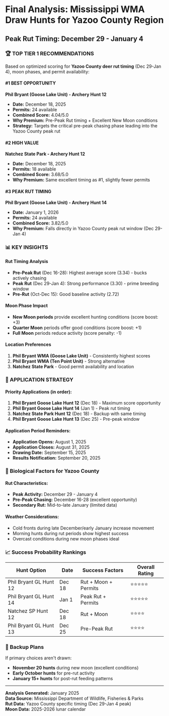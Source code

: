 # Final Analysis: Mississippi WMA Draw Hunts for Yazoo County Region
## Peak Rut Timing: December 29 - January 4

### 🏆 TOP TIER 1 RECOMMENDATIONS

Based on optimized scoring for **Yazoo County deer rut timing** (Dec 29-Jan 4), moon phases, and permit availability:

#### #1 BEST OPPORTUNITY
**Phil Bryant (Goose Lake Unit) - Archery Hunt 12**
- **Date:** December 18, 2025
- **Permits:** 24 available
- **Combined Score:** 4.04/5.0
- **Why Premium:** Pre-Peak Rut timing + Excellent New Moon conditions
- **Strategy:** Targets the critical pre-peak chasing phase leading into the Yazoo County peak rut

#### #2 HIGH VALUE
**Natchez State Park - Archery Hunt 12** 
- **Date:** December 18, 2025
- **Permits:** 18 available
- **Combined Score:** 3.68/5.0
- **Why Premium:** Same excellent timing as #1, slightly fewer permits

#### #3 PEAK RUT TIMING
**Phil Bryant (Goose Lake Unit) - Archery Hunt 14**
- **Date:** January 1, 2026
- **Permits:** 24 available  
- **Combined Score:** 3.82/5.0
- **Why Premium:** Falls directly in Yazoo County peak rut window (Dec 29-Jan 4)

### 📊 KEY INSIGHTS

#### Rut Timing Analysis
- **Pre-Peak Rut** (Dec 16-28): Highest average score (3.34) - bucks actively chasing
- **Peak Rut** (Dec 29-Jan 4): Strong performance (3.30) - prime breeding window
- **Pre-Rut** (Oct-Dec 15): Good baseline activity (2.72)

#### Moon Phase Impact
- **New Moon periods** provide excellent hunting conditions (score boost: +3)
- **Quarter Moon** periods offer good conditions (score boost: +1)
- **Full Moon** periods reduce activity (score penalty: -1)

#### Location Preferences
1. **Phil Bryant WMA (Goose Lake Unit)** - Consistently highest scores
2. **Phil Bryant WMA (Ten Point Unit)** - Strong alternative
3. **Natchez State Park** - Good permit availability and location

### 🎯 APPLICATION STRATEGY

#### Priority Applications (in order):
1. **Phil Bryant Goose Lake Hunt 12** (Dec 18) - Maximum score opportunity
2. **Phil Bryant Goose Lake Hunt 14** (Jan 1) - Peak rut timing
3. **Natchez State Park Hunt 12** (Dec 18) - Backup with same timing
4. **Phil Bryant Goose Lake Hunt 13** (Dec 25) - Pre-peak window

#### Application Period Reminders:
- **Application Opens:** August 1, 2025
- **Application Closes:** August 31, 2025  
- **Drawing Date:** September 15, 2025
- **Results Notification:** September 20, 2025

### 🦌 Biological Factors for Yazoo County

#### Rut Characteristics:
- **Peak Activity:** December 29 - January 4
- **Pre-Peak Chasing:** December 16-28 (excellent opportunity)
- **Secondary Rut:** Mid-to-late January (limited data)

#### Weather Considerations:
- Cold fronts during late December/early January increase movement
- Morning hunts during rut periods show highest success
- Overcast conditions during new moon phases ideal

### 📈 Success Probability Rankings

| Hunt Option | Date | Success Factors | Overall Rating |
|-------------|------|-----------------|----------------|
| Phil Bryant GL Hunt 12 | Dec 18 | Rut + Moon + Permits | ⭐⭐⭐⭐⭐ |
| Phil Bryant GL Hunt 14 | Jan 1 | Peak Rut + Permits | ⭐⭐⭐⭐⭐ |
| Natchez SP Hunt 12 | Dec 18 | Rut + Moon | ⭐⭐⭐⭐ |
| Phil Bryant GL Hunt 13 | Dec 25 | Pre-Peak Rut | ⭐⭐⭐⭐ |

### 🔄 Backup Plans

If primary choices aren't drawn:
- **November 20 hunts** during new moon (excellent conditions)
- **Early October hunts** for pre-rut activity
- **January 15+ hunts** for post-rut feeding patterns

---

**Analysis Generated:** January 2025  
**Data Source:** Mississippi Department of Wildlife, Fisheries & Parks  
**Rut Data:** Yazoo County specific timing (Dec 29-Jan 4 peak)  
**Moon Data:** 2025-2026 lunar calendar
